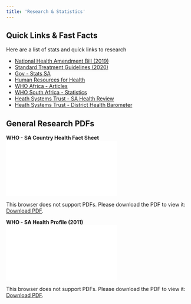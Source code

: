```yaml
---
title: 'Research & Statistics'
---
```

## Quick Links &amp; Fast Facts
Here are a list of stats and quick links to research
* [National Health Amendment Bill (2019)](https://www.gov.za/sites/default/files/gcis_document/201903/b8-2019healthbill.pdf)
* [Standard Treatment Guidelines (2020)](http://www.kznhealth.gov.za/pharmacy/PHC-STG-2020.pdf)
* [Gov - Stats SA](https://www.statssa.gov.za/?cat=27)
* [Human Resources for Health](https://human-resources-health.biomedcentral.com/articles)
* [WHO Africa - Articles](https://www.afro.who.int/)
* [WHO South Africa - Statistics](https://www.who.int/data/gho/data/countries/country-details/GHO/south-africa?countryProfileId=e5bf5e3c-86a3-421f-89cc-18d787c36968)
* [Heath Systems Trust - SA Health Review](https://www.hst.org.za/publications/Pages/SouthAfricanHealthReview.aspx#:~:text=The%20South%20African%20Health%20Review%20(SAHR)%20is%20an%20accredited%20peer,apartheid%20health%20system....)
* [Heath Systems Trust - District Health Barometer](https://www.hst.org.za/publications/Pages/HSTDistrictHealthBarometer.aspx)

## General Research PDFs
**WHO - SA Country Health Fact Sheet**
<object data="/pdfs/research-quick-links/SACountyHealthFactSheet.pdf" type="application/pdf" width="100%" height="800px">
    <embed src="/pdfs/research-quick-links/SACountyHealthFactSheet.pdf">
        <p>This browser does not support PDFs. Please download the PDF to view it: <a href="/pdfs/research-quick-links/SACountyHealthFactSheet.pdf">Download PDF</a>.</p>
    </embed>
</object>

**WHO - SA Health Profile (2011)**
<object data="/pdfs/research-quick-links/WHOSAHealthProfile2011.pdf" type="application/pdf" width="100%" height="800px">
    <embed src="/pdfs/research-quick-links/WHOSAHealthProfile2011.pdf">
        <p>This browser does not support PDFs. Please download the PDF to view it: <a href="/pdfs/research-quick-links/WHOSAHealthProfile2011.pdf">Download PDF</a>.</p>
    </embed>
</object>

<!--
    This is a comment and is not displayed on the website. Do not alter this text between arrows (->).
    To change the content in this file, simply retype/ copy+paste any text above, as you would in a normal text file/ word document.

    Do not change the "title:" title, or the ---. Only change the text inside '' for that section.

    The hashtag ( # ) symbols followed by a space and then text show a heading. The more #s you have, the smaller/"less important" the heading. You can add up to 6 # but we suggest max 4 #. make sure each heading is on a separate line.

    The text surrounded by double  stars ( ** ) with no spaces shows bold text. 
    &amp; = '&'

    The single star ( * ) followed by a space and then text shows an item in a bulleted list. Make sure each item is on a separate line.
    
    PDF of a resorce page:

    <object data="/pdfs/[FILE PATH TO YOUR PDF]" type="application/pdf" width="100%" height="800px">
        <embed src="/pdfs/[FILE PATH TO YOUR PDF]">
            <p>This browser does not support PDFs. Please download the PDF to view it: <a href="/pdfs/[FILE PATH TO YOUR PDF]">Download PDF</a>.</p>
        </embed>
    </object> 
    
    Links are created with the following: [Link text that is displayed on the website](url)

    Please refer to the "HOW TO USE" or "HOW TO USE SHORT" files for more information.
 -->

